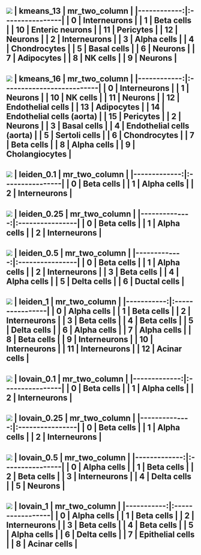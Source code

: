 ![](./figures/umapkmeans_13.png)
|   kmeans_13 | mr_two_column   |
|------------:|:----------------|
|           0 | Interneurons    |
|           1 | Beta cells      |
|          10 | Enteric neurons |
|          11 | Pericytes       |
|          12 | Neurons         |
|           2 | Interneurons    |
|           3 | Alpha cells     |
|           4 | Chondrocytes    |
|           5 | Basal cells     |
|           6 | Neurons         |
|           7 | Adipocytes      |
|           8 | NK cells        |
|           9 | Neurons         |
---
![](./figures/umapkmeans_16.png)
|   kmeans_16 | mr_two_column             |
|------------:|:--------------------------|
|           0 | Interneurons              |
|           1 | Neurons                   |
|          10 | NK cells                  |
|          11 | Neurons                   |
|          12 | Endothelial cells         |
|          13 | Adipocytes                |
|          14 | Endothelial cells (aorta) |
|          15 | Pericytes                 |
|           2 | Neurons                   |
|           3 | Basal cells               |
|           4 | Endothelial cells (aorta) |
|           5 | Sertoli cells             |
|           6 | Chondrocytes              |
|           7 | Beta cells                |
|           8 | Alpha cells               |
|           9 | Cholangiocytes            |
---
![](./figures/umapleiden_0.1.png)
|   leiden_0.1 | mr_two_column   |
|-------------:|:----------------|
|            0 | Beta cells      |
|            1 | Alpha cells     |
|            2 | Interneurons    |
---
![](./figures/umapleiden_0.25.png)
|   leiden_0.25 | mr_two_column   |
|--------------:|:----------------|
|             0 | Beta cells      |
|             1 | Alpha cells     |
|             2 | Interneurons    |
---
![](./figures/umapleiden_0.5.png)
|   leiden_0.5 | mr_two_column   |
|-------------:|:----------------|
|            0 | Beta cells      |
|            1 | Alpha cells     |
|            2 | Interneurons    |
|            3 | Beta cells      |
|            4 | Alpha cells     |
|            5 | Delta cells     |
|            6 | Ductal cells    |
---
![](./figures/umapleiden_1.png)
|   leiden_1 | mr_two_column   |
|-----------:|:----------------|
|          0 | Alpha cells     |
|          1 | Beta cells      |
|          2 | Interneurons    |
|          3 | Beta cells      |
|          4 | Beta cells      |
|          5 | Delta cells     |
|          6 | Alpha cells     |
|          7 | Alpha cells     |
|          8 | Beta cells      |
|          9 | Interneurons    |
|         10 | Interneurons    |
|         11 | Interneurons    |
|         12 | Acinar cells    |
---
![](./figures/umaplovain_0.1.png)
|   lovain_0.1 | mr_two_column   |
|-------------:|:----------------|
|            0 | Beta cells      |
|            1 | Alpha cells     |
|            2 | Interneurons    |
---
![](./figures/umaplovain_0.25.png)
|   lovain_0.25 | mr_two_column   |
|--------------:|:----------------|
|             0 | Beta cells      |
|             1 | Alpha cells     |
|             2 | Interneurons    |
---
![](./figures/umaplovain_0.5.png)
|   lovain_0.5 | mr_two_column   |
|-------------:|:----------------|
|            0 | Alpha cells     |
|            1 | Beta cells      |
|            2 | Beta cells      |
|            3 | Interneurons    |
|            4 | Delta cells     |
|            5 | Neurons         |
---
![](./figures/umaplovain_1.png)
|   lovain_1 | mr_two_column    |
|-----------:|:-----------------|
|          0 | Alpha cells      |
|          1 | Beta cells       |
|          2 | Interneurons     |
|          3 | Beta cells       |
|          4 | Beta cells       |
|          5 | Alpha cells      |
|          6 | Delta cells      |
|          7 | Epithelial cells |
|          8 | Acinar cells     |
---
